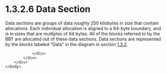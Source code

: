 <html dir="LTR" xmlns:mshelp="http://msdn.microsoft.com/mshelp" xmlns:ddue="http://ddue.schemas.microsoft.com/authoring/2003/5" xmlns:xlink="http://www.w3.org/1999/xlink" xmlns:tool="http://www.microsoft.com/tooltip">
    <head>
        <meta http-equiv="Content-Type" content="text/html; CHARSET=utf-8"></meta>
        <meta name="save" content="history"></meta>
        <title>1.3.2.6 Data Section</title>
        <xml>
            <mshelp:toctitle title="1.3.2.6 Data Section"></mshelp:toctitle>
            <mshelp:rltitle title="[MS-PST]: Data Section"></mshelp:rltitle>
            <mshelp:keyword index="A" term="f8fb872d-70b2-48f7-8bec-880c02ea9f6e"></mshelp:keyword>
            <mshelp:attr name="DCSext.ContentType" value="open specification"></mshelp:attr>
            <mshelp:attr name="AssetID" value="f8fb872d-70b2-48f7-8bec-880c02ea9f6e"></mshelp:attr>
            <mshelp:attr name="TopicType" value="kbRef"></mshelp:attr>
            <mshelp:attr name="DCSext.Title" value="[MS-PST]: Data Section" />
        </xml>
    </head>
    <body>
        <div id="header">
            <h1 class="heading">1.3.2.6 Data Section</h1>
        </div>
        <div id="mainSection">
            <div id="mainBody">
                <div id="allHistory" class="saveHistory"></div>
                <div id="sectionSection0" class="section" name="collapseableSection">
                    

<p>Data sections are groups of data roughly 250 kilobytes in
size that contain allocations. Each individual allocation is aligned to a
64-byte boundary, and is in sizes that are multiples of 64 bytes. All of the
blocks referred to by the BBT are allocated out of these data sections. Data
sections are represented by the blocks labeled &quot;Data&quot; in the diagram
in section <a href="6b57253b-0853-47bb-99bb-d4b8f78105f0.htm">1.3.2</a>.</p>


                </div>
            </div>
        </div>
    </body>
</html>